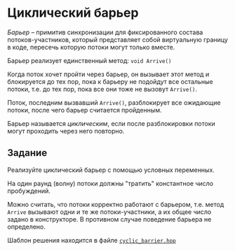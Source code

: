 # Циклический барьер

*Барьер* – примитив синхронизации для фиксированного состава потоков-участников, который представляет собой виртуальную границу в коде, пересечь которую потоки могут только вместе.

Барьер реализует единственный метод: `void Arrive()`

Когда поток хочет пройти через барьер, он вызывает этот метод и блокируется до тех пор, пока к барьеру не подойдут все остальные потоки, т.е. до тех пор, пока все они тоже не вызовут `Arrive()`.

Поток, последним вызвавший `Arrive()`, разблокирует все ожидающие потоки, после чего барьер считается пройденным.

Барьер называется *циклическим*, если после разблокировки потоки могут проходить через него повторно.

## Задание

Реализуйте циклический барьер с помощью условных переменных.

На один раунд (волну) потоки должны "тратить" константное число пробуждений.

Можно считать, что потоки корректно работают с барьером, т.е. метод `Arrive` вызывают одни и те же потоки-участники, а их общее число задано в конструкторе. В противном случае поведение барьера не определено.

Шаблон решения находится в файле [`cyclic_barrier.hpp`](cyclic_barrier.hpp)
